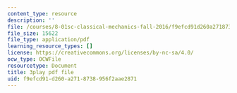 ```yaml
---
content_type: resource
description: ''
file: /courses/8-01sc-classical-mechanics-fall-2016/f9efcd91d260a2718738956f2aae2871_1UdGbyj8924.pdf
file_size: 15622
file_type: application/pdf
learning_resource_types: []
license: https://creativecommons.org/licenses/by-nc-sa/4.0/
ocw_type: OCWFile
resourcetype: Document
title: 3play pdf file
uid: f9efcd91-d260-a271-8738-956f2aae2871
---
```

